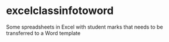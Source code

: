 # excelclassinfotoword
Some spreadsheets in Excel with student marks that needs to be transferred to a Word template
